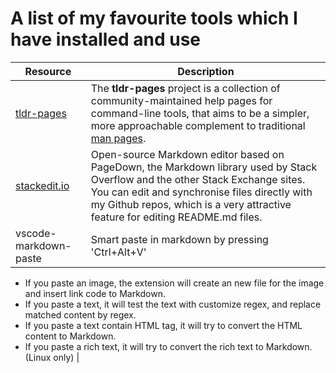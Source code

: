 # A list of my favourite tools which I have installed and use

| Resource | Description |
|--|--|
| [tldr-pages](https://github.com/tldr-pages/tldr) | The **tldr-pages** project is a collection of community-maintained help pages for command-line tools, that aims to be a simpler, more approachable complement to traditional [man pages](https://en.wikipedia.org/wiki/Man_page). |
| [stackedit.io](https://stackedit.io/) | Open-source Markdown editor based on PageDown, the Markdown library used by Stack Overflow and the other Stack Exchange sites. You can edit and synchronise files directly with my Github repos, which is a very attractive feature for editing README.md files. |
| vscode-markdown-paste | Smart paste in markdown by pressing 'Ctrl+Alt+V' 
-   If you paste an image, the extension will create an new file for the image and insert link code to Markdown.
-   If you paste a text, it will test the text with customize regex, and replace matched content by regex.
-   If you paste a text contain HTML tag, it will try to convert the HTML content to Markdown.
-   If you paste a rich text, it will try to convert the rich text to Markdown.(Linux only)  |



<!--stackedit_data:
eyJoaXN0b3J5IjpbLTE5MDAyNzA3MDMsLTI3NDAxNDU4OCw1OT
k0MTI1NzYsNTAzOTAwMjkyXX0=
-->